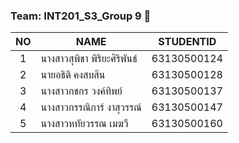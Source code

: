 ### Team: INT201_S3_Group 9 🎒

| NO   | NAME                 | STUDENTID   |
| :--: | -------------------- | ----------- |
| 1    | นางสาวสุพิชา พิริยะศิริพันธ์ | 63130500124 |
| 2    | นายอธิติ คงสบสิน        | 63130500128 |
| 3    | นางสาวกชกร วงค์ทิพย์    | 63130500137 |
| 4    | นางสาวกรรณิการ์ งาสุวรรณ์| 63130500147 |
| 5    | นางสาวหทัยวรรณ เมฆวี   | 63130500160 |
